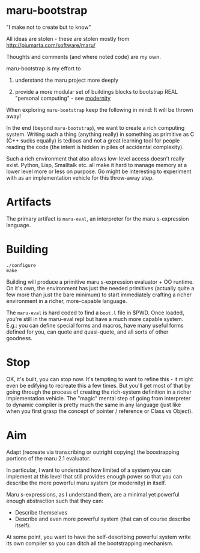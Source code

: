 # maru-bootstrap

"I make not to create but to know"

All ideas are stolen - these are stolen mostly from http://piumarta.com/software/maru/

Thoughts and comments (and where noted code) are my own.

maru-bootstrap is my effort to

1) understand the maru project more deeply

2) provide a more modular set of buildings blocks to bootstrap REAL
"personal computing" - see [modernity](https://github.com/strangemonad/modernity)

When exploring `maru-bootstrap` keep the following in mind: It will be thrown away!

In the end (beyond `maru-bootstrap`), we want to create a rich computing system.
Writing such a thing (anything really) in something as primitive as C (C++ sucks equally) is tedious
and not a great learning tool for people reading the code (the intent is hidden in
piles of accidental complexity).

Such a rich environment that also allows low-level access doesn't really exist. Python, Lisp, Smalltalk etc.
all make it hard to manage memory at a lower level more or less on
purpose. Go might be interesting to experiment with as an implementation
vehicle for this throw-away step.

# Artifacts

The primary artifact is `maru-eval`, an interpreter for the maru s-expression
language.

# Building

    ./configure
    make

Building will produce a primitive maru s-expression evaluator + OO
runtime. On it's own, the environment has just the needed primitives
(actually quite a few more than just the bare minimum) to start
immediately crafting a richer environment in a richer, more-capable
language.

The `maru-eval` is hard coded to find a `boot.l` file in $PWD. Once
loaded, you're still in the maru-eval repl but have a much more capable
system. E.g.: you can define special forms and macros, have many useful forms
defined for you, can quote and quasi-quote, and all sorts of other
goodness.

# Stop

OK, it's built, you can stop now. It's tempting to want to refine this -
it might even be edifying to recreate this a few times. But you'll get
most of that by going through the process of creating the rich-system
definition in a richer implementation vehicle. The "magic" mental step of going
from interpreter to dynamic compiler is pretty much the same in any
language (just like when you first grasp the concept of pointer /
reference  or Class vs Object).


# Aim

Adapt (recreate via transcribing or outright copying) the boostrapping portions of the maru 2.1 evaluator.

In particular, I want to understand how limited of a system you can
implement at this level that still provides enough power so that you can
describe the more powerful maru system (or modernity) in itself.

Maru s-expressions, as I understand them, are a minimal yet powerful
enough abstraction such that they can:

- Describe themselves
- Describe and even more powerful system (that can of course describe
  itself).

At some point, you want to have the self-describing powerful system
write its own compiler so you can ditch all the bootstrapping mechanism.


